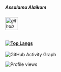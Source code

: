 ##### Assalamu Alaikum

###### [<img src='https://cdn.jsdelivr.net/npm/simple-icons@3.0.1/icons/github.svg' alt='github' height='40'>](https://github.com/mariamsafa)  
#### [![Top Langs](https://github-readme-stats.vercel.app/api/top-langs/?username=mariamsafa)](https://github.com/anuraghazra/github-readme-stats)

![GitHub Activity Graph](https://activity-graph.herokuapp.com/graph?username=mariamsafa)  

![Profile views](https://gpvc.arturio.dev/mariamsafa)  


